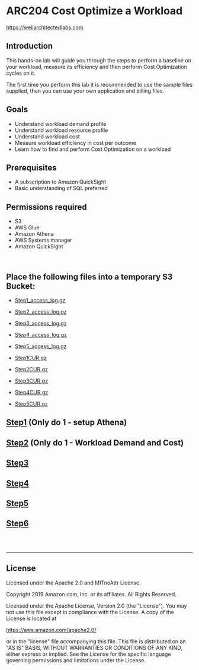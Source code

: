 # ARC204 Cost Optimize a Workload
https://wellarchitectedlabs.com 

## Introduction
 This hands-on lab will guide you through the steps to perform a baseline on your workload, measure its efficiency and then perform Cost Optimization cycles on it.

The first time you perform this lab it is recommended to use the sample files supplied, then you can use your own application and billing files.


## Goals
- Understand workload demand profile
- Understand workload resource profile
- Understand workload cost
- Measure workload efficiency in cost per outcome
- Learn how to find and perform Cost Optimization on a workload

## Prerequisites
- A subscription to Amazon QuickSight 
- Basic understanding of SQL preferred


## Permissions required
- S3
- AWS Glue
- Amazon Athena
- AWS Systems manager
- Amazon QuickSight

<BR>

## Place the following files into a temporary S3 Bucket:
- [Step1_access_log.gz](CostOpt_Workload/Code/Step1AccessLog.gz)
- [Step2_access_log.gz](CostOpt_Workload/Code/Step2AccessLog.gz)
- [Step3_access_log.gz](CostOpt_Workload/Code/Step3AccessLog.gz)
- [Step4_access_log.gz](CostOpt_Workload/Code/Step4AccessLog.gz)
- [Step5_access_log.gz](CostOpt_Workload/Code/Step5AccessLog.gz)

- [Step1CUR.gz](CostOpt_Workload/Code/Step1CUR.gz)
- [Step2CUR.gz](CostOpt_Workload/Code/Step2CUR.gz)
- [Step3CUR.gz](CostOpt_Workload/Code/Step3CUR.gz)
- [Step4CUR.gz](CostOpt_Workload/Code/Step4CUR.gz)
- [Step5CUR.gz](CostOpt_Workload/Code/Step5CUR.gz)



## [Step1](CostOpt_Workload/Step1.md) (Only do 1 - setup Athena)

## [Step2](CostOpt_Workload/Step2.md) (Only do 1 - Workload Demand and Cost)

## [Step3](CostOpt_Workload/Step3.md)

## [Step4](CostOpt_Workload/Step4.md)

## [Step5](CostOpt_Workload/Step5.md)

## [Step6](CostOpt_Workload/Step6.md)

<BR>
<BR> 


***

## License
Licensed under the Apache 2.0 and MITnoAttr License.

Copyright 2019 Amazon.com, Inc. or its affiliates. All Rights Reserved.

Licensed under the Apache License, Version 2.0 (the "License"). You may not use this file except in compliance with the License. A copy of the License is located at

https://aws.amazon.com/apache2.0/

or in the "license" file accompanying this file. This file is distributed on an "AS IS" BASIS, WITHOUT WARRANTIES OR CONDITIONS OF ANY KIND, either express or implied. See the License for the specific language governing permissions and limitations under the License.
